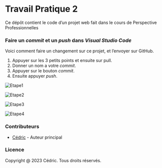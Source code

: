 # Travail Pratique 2
Ce dépôt contient le code d’un projet web fait dans le cours de Perspective Professionnelles

### Faire un _commit_ et un _push_ dans _Visual Studio Code_

Voici comment faire un changement sur ce projet, et l’envoyer sur GitHub.
1. Appuyer sur les 3 petits points et ensuite sur pull.
2. Donner un nom a votre _commit_.
3. Appuyer sur le bouton _commit_.
4. Ensuite appuyer _push_.

![Etape1](/img/3points+pull.png)

![Etape2](/img/3points+push.png)

![Etape3](/img/ajouterNom.png)

![Etape4](/img/commit.png)

### Contributeurs

- [Cédric](https://github.com/Leptitroy/2434411) - Auteur principal

### Licence

Copyright @ 2023 Cédric. Tous droits réservés.
